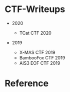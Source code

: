 # CTF-Writeups

- 2020
    - TCat CTF 2020

- 2019
    - X-MAS CTF 2019
    - BambooFox CTF 2019
    - AIS3 EOF CTF 2019


# Reference
